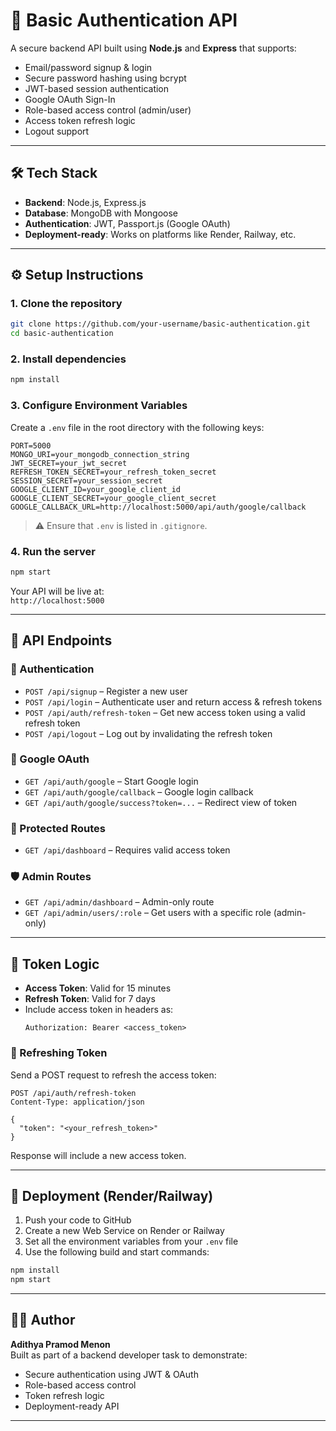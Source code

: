 
# 🔐 Basic Authentication API

A secure backend API built using **Node.js** and **Express** that supports:

- Email/password signup & login  
- Secure password hashing using bcrypt  
- JWT-based session authentication  
- Google OAuth Sign-In  
- Role-based access control (admin/user)  
- Access token refresh logic  
- Logout support  

---

## 🛠 Tech Stack

- **Backend**: Node.js, Express.js  
- **Database**: MongoDB with Mongoose  
- **Authentication**: JWT, Passport.js (Google OAuth)  
- **Deployment-ready**: Works on platforms like Render, Railway, etc.

---

## ⚙️ Setup Instructions

### 1. Clone the repository

```bash
git clone https://github.com/your-username/basic-authentication.git
cd basic-authentication
```

### 2. Install dependencies

```bash
npm install
```

### 3. Configure Environment Variables

Create a `.env` file in the root directory with the following keys:

```env
PORT=5000
MONGO_URI=your_mongodb_connection_string
JWT_SECRET=your_jwt_secret
REFRESH_TOKEN_SECRET=your_refresh_token_secret
SESSION_SECRET=your_session_secret
GOOGLE_CLIENT_ID=your_google_client_id
GOOGLE_CLIENT_SECRET=your_google_client_secret
GOOGLE_CALLBACK_URL=http://localhost:5000/api/auth/google/callback
```

> ⚠️ Ensure that `.env` is listed in `.gitignore`.

### 4. Run the server

```bash
npm start
```

Your API will be live at:  
`http://localhost:5000`

---

## 🔄 API Endpoints

### 🔐 Authentication

- `POST /api/signup` – Register a new user  
- `POST /api/login` – Authenticate user and return access & refresh tokens  
- `POST /api/auth/refresh-token` – Get new access token using a valid refresh token  
- `POST /api/logout` – Log out by invalidating the refresh token  

### 🔗 Google OAuth

- `GET /api/auth/google` – Start Google login  
- `GET /api/auth/google/callback` – Google login callback  
- `GET /api/auth/google/success?token=...` – Redirect view of token  

### 🔏 Protected Routes

- `GET /api/dashboard` – Requires valid access token  

### 🛡️ Admin Routes

- `GET /api/admin/dashboard` – Admin-only route  
- `GET /api/admin/users/:role` – Get users with a specific role (admin-only)  

---

## 🔐 Token Logic

- **Access Token**: Valid for 15 minutes  
- **Refresh Token**: Valid for 7 days  
- Include access token in headers as:  
  ```http
  Authorization: Bearer <access_token>
  ```

### 🔄 Refreshing Token

Send a POST request to refresh the access token:

```http
POST /api/auth/refresh-token
Content-Type: application/json

{
  "token": "<your_refresh_token>"
}
```

Response will include a new access token.

---

## 🚀 Deployment (Render/Railway)

1. Push your code to GitHub  
2. Create a new Web Service on Render or Railway  
3. Set all the environment variables from your `.env` file  
4. Use the following build and start commands:

```bash
npm install
npm start
```

---

## 👨‍💻 Author

**Adithya Pramod Menon**  
Built as part of a backend developer task to demonstrate:

- Secure authentication using JWT & OAuth  
- Role-based access control  
- Token refresh logic  
- Deployment-ready API

---